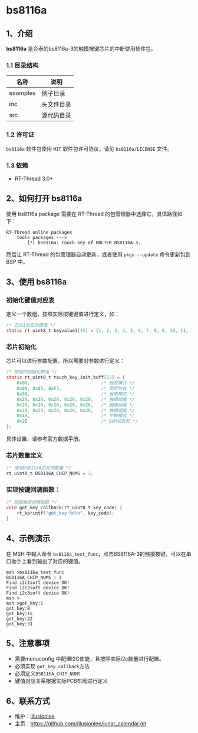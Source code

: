 # bs8116a

## 1、介绍

**bs8116a** 是合泰的bs8116a-3的触摸按键芯片的中断使用软件包。

### 1.1 目录结构

| 名称 | 说明 |
| ---- | ---- |
| examples | 例子目录 |
| inc  | 头文件目录 |
| src  | 源代码目录 |

### 1.2 许可证

`bs8116a` 软件包使用 `MIT` 软件包许可协议，请见 `bs8116a/LICENSE` 文件。

### 1.3 依赖

- RT-Thread 3.0+

## 2、如何打开 bs8116a

使用 bs8116a package 需要在 RT-Thread 的包管理器中选择它，具体路径如下：

```shell
RT-Thread online packages
    tools packages --->
        [*] bs8116a: Touch key of HOLTEK BS8116A-3.
```

然后让 RT-Thread 的包管理器自动更新，或者使用 `pkgs --update` 命令更新包到 BSP 中。

## 3、使用 bs8116a

### 初始化键值对应表

定义一个数组，按照实际按键键值进行定义，如：

```c
/* 芯片1对应的键值 */
static rt_uint8_t keyvalue1[15] = {1, 2, 3, 4, 5, 6, 7, 8, 9, 10, 11, 12, 13, 14, 15};
```

### 芯片初始化

芯片可以进行参数配置，所以需要对参数进行定义：

```c
/* 按键的初始化数组 */
static rt_uint8_t touch_key_init_buff[22] = {
    0x00,                           /* 触发模式 */
    0x00, 0x83, 0xF3,               /* 固定协议 */
    0x98,                           /* 省电模式 */
    0x20, 0x20, 0x20, 0x20, 0x20,   /* 触摸阈值 */
    0x20, 0x20, 0x20, 0x20, 0x20,   /* 触摸阈值 */
    0x20, 0x20, 0x20, 0x20, 0x20,   /* 触摸阈值 */
    0x40,                           /* 中断模式 */
    0x2E                            /* SUM校验和 */
};
```

具体设置，请参考官方数据手册。

### 芯片数量定义

```c
/* 使用BS8116A芯片的数量 */
rt_uint8_t BS8116A_CHIP_NUMS = 3;
```

### 实现按键回调函数：

```c
/* 按键触发调用函数 */
void got_key_callback(rt_uint8_t key_code) {
    rt_kprintf("got_key:%d\n", key_code);
}
```

## 4、示例演示

在 MSH 中输入命令 `bs8116a_test_func`，点击BS8116A-3的触摸按键，可以在串口助手上看到输出了对应的键值。

```
msh >bs8116a_test_func
BS8116A_CHIP_NUMS : 3
Find i2c1soft device OK!
Find i2c2soft device OK!
Find i2c3soft device OK!
msh >
msh >got_key:1
got_key:8
got_key:15
got_key:22
got_key:31
```

## 5、注意事项

- 需要menuconfig 中配置I2C使能，且按照实际i2c数量进行配置。
- 必须实现 `got_key_callback`方法
- 必须定义`BS8116A_CHIP_NUMS`
- 键值对应关系根据实际PCB布局进行定义

## 6、联系方式

* 维护：[illusionlee](https://github.com/illusionlee)
* 主页：https://github.com/illusionlee/lunar_calendar.git

